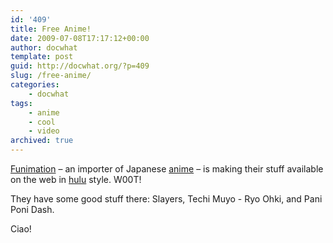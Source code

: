 ```yaml
---
id: '409'
title: Free Anime!
date: 2009-07-08T17:17:12+00:00
author: docwhat
template: post
guid: http://docwhat.org/?p=409
slug: /free-anime/
categories:
    - docwhat
tags:
    - anime
    - cool
    - video
archived: true
---
```


<a href="http://funimation.com/video/">Funimation</a> – an importer of
Japanese <a href="http://en.wikipedia.org/wiki/Anime">anime</a> – is making
their stuff available on the web in <a href="http://hulu.com/">hulu</a> style.
W00T!

They have some good stuff there: Slayers, Techi Muyo - Ryo Ohki, and Pani Poni
Dash.

Ciao!
